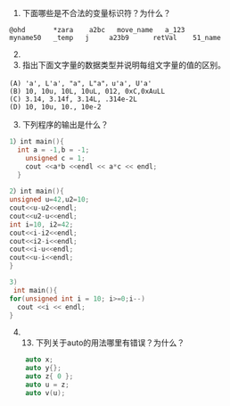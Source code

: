 
1.	下面哪些是不合法的变量标识符？为什么？
```
@ohd       *zara    a2bc   move_name   a_123
myname50   _temp   j     a23b9      retVal    51_name
```
2. 
4.	指出下面文字量的数据类型并说明每组文字量的值的区别。
```
(A) 'a', L'a', "a", L"a"，u'a', U'a'
(B) 10, 10u, 10L, 10uL, 012, 0xC,0xAuLL
(C) 3.14, 3.14f, 3.14L, .314e-2L
(D) 10, 10u, 10., 10e-2
```
3. 下列程序的输出是什么？
```cpp
1）int main(){
  int a = -1,b = -1;
    unsigned c = 1;
    cout <<a*b <<endl << a*c << endl;
  }
  
2）int main(){
unsigned u=42,u2=10;
cout<<u-u2<<endl;
cout<<u2-u<<endl;
int i=10, i2=42;
cout<<i-i2<<endl;
cout<<i2-i<<endl;
cout<<i-u<<endl;
cout<<u-i<<endl;
}

3)
 int main(){
for(unsigned int i = 10; i>=0;i--)
  cout <<i << endl;
}
```
4. 13.	下列关于auto的用法哪里有错误？为什么？
```cpp
	auto x;
	auto y{};
	auto z{ 0 };
	auto u = z;
	auto v(u);
```
